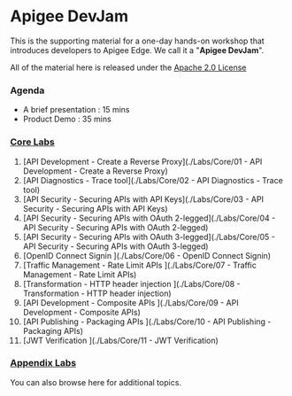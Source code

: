 # Apigee DevJam
This is the supporting material for a one-day hands-on workshop that introduces developers to Apigee Edge. We call it a "**Apigee DevJam**".

All of the material here is released under the [Apache 2.0 License](./LICENSE)

### Agenda
* A brief presentation : 15 mins
* Product Demo : 35 mins

### [Core Labs](./Labs/Core)
1. [API Development - Create a Reverse Proxy](./Labs/Core/01 - API Development - Create a Reverse Proxy)
2. [API Diagnostics - Trace tool](./Labs/Core/02 - API Diagnostics - Trace tool)
3. [API Security - Securing APIs with API Keys](./Labs/Core/03 - API Security - Securing APIs with API Keys)
4. [API Security - Securing APIs with OAuth 2-legged](./Labs/Core/04 - API Security - Securing APIs with OAuth 2-legged)
5. [API Security - Securing APIs with OAuth 3-legged](./Labs/Core/05 - API Security - Securing APIs with OAuth 3-legged)
6. [OpenID Connect Signin                           ](./Labs/Core/06 - OpenID Connect Signin) 
7. [Traffic Management - Rate Limit APIs            ](./Labs/Core/07 - Traffic Management - Rate Limit APIs)
8. [Transformation - HTTP header injection          ](./Labs/Core/08 - Transformation - HTTP header injection)
9. [API Development - Composite APIs                ](./Labs/Core/09 - API Development - Composite APIs)
10. [API Publishing - Packaging APIs                 ](./Labs/Core/10 - API Publishing - Packaging APIs)
11. [JWT Verification                                ](./Labs/Core/11 - JWT Verification)


### [Appendix Labs](./Labs/Appendix)

You can also browse here for additional topics. 

